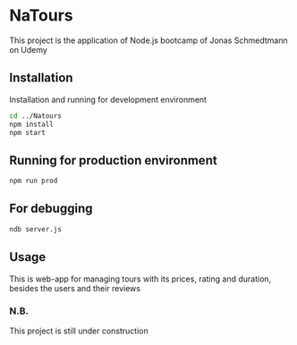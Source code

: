 # NaTours

This project is the application of Node.js bootcamp of Jonas Schmedtmann on Udemy

## Installation

Installation and running for development environment

```bash
cd ../Natours
npm install
npm start
```

## Running for production environment

```bash
npm run prod
```

## For debugging

```bash
ndb server.js
```

## Usage
This is web-app for managing tours with its prices, rating and duration, besides the users and their reviews

### N.B.
 This project is still under construction
